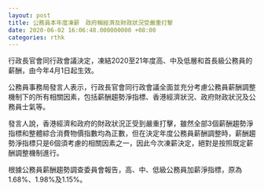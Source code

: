 ```yaml
---
layout: post
title: 公務員本年度凍薪　政府稱經濟及財政狀況受嚴重打擊　
date: 2020-06-02 16:06:48.000000000 +08:00
categories: rthk
---
```


行政長官會同行政會議決定，凍結2020至21年度高、中及低層和首長級公務員的薪酬，由今年4月1日起生效。

公務員事務局發言人表示，行政長官會同行政會議全面並充分考慮公務員薪酬調整機制下的所有相關因素，包括薪酬趨勢淨指標、香港經濟狀況、政府財政狀況及公務員士氣等。

發言人說，香港經濟和政府的財政狀況正受到嚴重打擊，雖然全部3個薪酬趨勢淨指標和整體綜合消費物價指數均為正數，但在決定年度公務員薪酬調整時，薪酬趨勢淨指標只是6個須考慮的相關因素之一，因此今次凍薪決定，絕對是按照既定薪酬調整機制進行。

根據公務員薪酬趨勢調查委員會報告，高、中、低級公務員加薪淨指標，原為1.68%、1.98%及1.15%。
